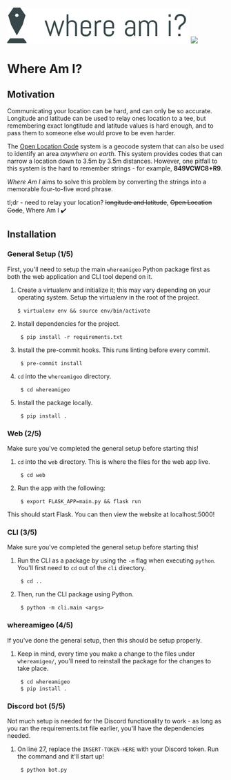 ![](logo.png)
![](whereami.gif)

# Where Am I?

## Motivation
Communicating your location can be hard, and can only be so accurate. Longitude and latitude can be used to relay ones location to a tee, but remembering exact longtitude and latitude values is hard enough, and to pass them to someone else would prove to be even harder.  
  
The [Open Location Code](https://en.wikipedia.org/wiki/Open_Location_Code) system is a geocode system that can also be used to identify an area *anywhere on earth*. This system provides codes that can narrow a location down to 3.5m by 3.5m distances. However, one pitfall to this system is the hard to remember strings - for example, **849VCWC8+R9**.  
  
*Where Am I* aims to solve this problem by converting the strings into a memorable four-to-five word phrase.

tl;dr - need to relay your location? ~~longitude and latitude~~, ~~Open Location Code~~, Where Am I :heavy_check_mark:

## Installation

### General Setup (1/5)
First, you'll need to setup the main `whereamigeo` Python package first as both the web application and CLI tool depend on it.
1. Create a virtualenv and initialize it; this may vary depending on your operating system. Setup the virtualenv in the root of the project.

       $ virtualenv env && source env/bin/activate

2. Install dependencies for the project.

        $ pip install -r requirements.txt

3. Install the pre-commit hooks. This runs linting before every commit.
        
        $ pre-commit install

3. `cd` into the `whereamigeo` directory.

        $ cd whereamigeo
        
4. Install the package locally.

        $ pip install .


### Web (2/5)
Make sure you've completed the general setup before starting this!

1. `cd` into the `web` directory. This is where the files for the web app live.

        $ cd web

2. Run the app with the following:

        $ export FLASK_APP=main.py && flask run

This should start Flask. You can then view the website at localhost:5000!


### CLI (3/5)
Make sure you've completed the general setup before starting this!
    
1. Run the CLI as a package by using the `-m` flag when executing `python`. You'll first need to `cd` out of the `cli` directory. 

        $ cd ..
        
2. Then, run the CLI package using Python.
    
        $ python -m cli.main <args>

### whereamigeo (4/5)
If you've done the general setup, then this should be setup properly. 

1. Keep in mind, every time you make a change to the files under `whereamigeo/`, you'll need to reinstall the package for the changes to take place.
        
        $ cd whereamigeo
        $ pip install .
        
### Discord bot (5/5)
Not much setup is needed for the Discord functionality to work - as long as you ran the requirements.txt file earlier, you'll have the dependencies needed.

1. On line 27, replace the `INSERT-TOKEN-HERE` with your Discord token. Run the command and it'll start up!

        $ python bot.py
